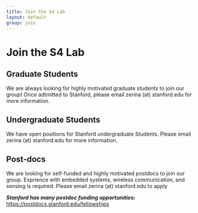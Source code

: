 ```yaml
---
title: Join the S4 Lab
layout: default
group: join
---
```


# Join the S4 Lab


## Graduate Students
We are always looking for highly motivated graduate students to join our group! Once adtmitted to Stanford, please email zerina (at) stanford.edu for more information. 

## Undergraduate Students

We have open positions for Stanford undergraduate Students. Please email zerina (at) stanford.edu for more information. 

## Post-docs 

We are looking for self-funded and highly motivated postdocs to join our group. Exprience with embedded systems, wireless communication, and sensing is required. Please email zerina (at) stanford.edu to apply

***Stanford has many postdoc funding opportunities:*** https://postdocs.stanford.edu/fellowships


